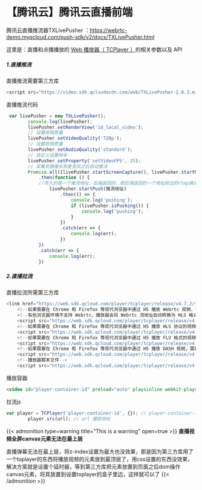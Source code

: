 # 【腾讯云】腾讯云直播前端


腾讯云直播推流器TXLivePusher ：https://webrtc-demo.myqcloud.com/push-sdk/v2/docs/TXLivePusher.html

这里是：直播和点播播放的 [Web 播放器（ TCPlayer ）](https://cloud.tencent.com/document/product/881/30818)的相关参数以及 API

##### 1.直播推流

直播推流需要第三方库

```js
<script src="https://video.sdk.qcloudecdn.com/web/TXLivePusher-2.0.3.min.js" charset="utf-8"></script>
```

直播推流代码

```js
 var livePusher = new TXLivePusher();
        console.log(livePusher);
        livePusher.setRenderView('id_local_video');
        // 设置视频质量
        livePusher.setVideoQuality('720p');
        // 设置音频质量
        livePusher.setAudioQuality('standard');
        // 自定义设置帧率
        livePusher.setProperty('setVideoFPS', 25);
        // 采集完摄像头和麦克风之后自动推流
        Promise.all([livePusher.startScreenCapture(), livePusher.startMicrophone()])
            .then(function () {
            //传入的是一个推流地址，后端返回的，把后端返回的一个地址前边的rtmp换成webrtc就可以了
                livePusher.startPush(推流地址)
                    .then(() => {
                        console.log('pushing');
                        if (livePusher.isPushing()) {
                            console.log('pushing');
                        }
                    })
                    .catch(err => {
                        console.log(err);
                    })
            })
            .catch(err => {
                console.log(err);
            })

```

##### 2.直播拉流

直播拉流所需第三方库

```js
<link href="https://web.sdk.qcloud.com/player/tcplayer/release/v4.7.2/tcplayer.min.css" rel="stylesheet" />
    <!--如果需要在 Chrome 和 Firefox 等现代浏览器中通过 H5 播放 Webrtc 视频，需要在 tcplayer.vx.x.x.min.js 之前引入 TXLivePlayer-x.x.x.min.js。-->
    <!--有些浏览器环境不支持 Webrtc，播放器会将 Webrtc 流地址自动转换为 HLS 格式地址，因此快直播场景同样需要引入hls.min.x.xx.xm.js。-->
    <script src="https://web.sdk.qcloud.com/player/tcplayer/release/v4.7.2/libs/TXLivePlayer-1.2.3.min.js"></script>
    <!--如果需要在 Chrome 和 Firefox 等现代浏览器中通过 H5 播放 HLS 协议的视频，需要在 tcplayer.vx.x.x.min.js 之前引入 hls.min.x.xx.xm.js。-->
    <script src="https://web.sdk.qcloud.com/player/tcplayer/release/v4.7.2/libs/hls.min.1.1.6.js"></script>
    <!--如果需要在 Chrome 和 Firefox 等现代浏览器中通过 H5 播放 FLV 格式的视频，需要在 tcplayer.vx.x.x.min.js 之前引入 flv.min.x.x.x.js。-->
    <script src="https://web.sdk.qcloud.com/player/tcplayer/release/v4.7.2/libs/flv.min.1.6.3.js"></script>
    <!--如果需要在 Chrome 和 Firefox 等现代浏览器中通过 H5 播放 DASH 视频，需要在 tcplayer.vx.x.x.min.js 之前引入 dash.min.x.x.x.js。-->
    <script src="https://web.sdk.qcloud.com/player/tcplayer/release/v4.7.2/libs/dash.all.min.4.5.2.js"></script>
    <!--播放器脚本文件-->
    <script src="https://web.sdk.qcloud.com/player/tcplayer/release/v4.7.2/tcplayer.v4.7.2.min.js"></script>

```

播放容器

```html
<video id="player-container-id" preload="auto" playsinline webkit-playsinline></video>
```

拉流js

```js
var player = TCPlayer('player-container-id', {}); // player-container-id 为播放器容器 ID，必须与 html 中一致
        player.src(url); // url 播放地址
```

{{< admonition type=warning title="This is a warning" open=true >}}
**直播视频全屏canvas元素无法在最上层**


直播弹幕无法在最上层，将z-index设置为最大也没效果，那是因为第三方库用了一个toplayer的东西将播放视频的元素放到最顶层了，用css设置的东西没效果，解决方案就是设置个延时器，等到第三方库把元素放置到页面之后dom操作canvas元素，将其放置到设置toplayer的盒子里边，这样就可以了
{{< /admonition >}}

